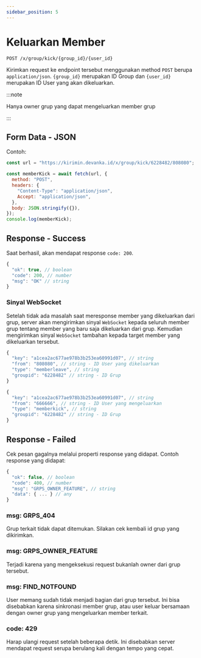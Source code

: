 ```yaml
---
sidebar_position: 5
---
```


# Keluarkan Member

```text title='HTTP(S)'
POST /x/group/kick/{group_id}/{user_id}
```

Kirimkan request ke endpoint tersebut menggunakan method `POST` berupa `application/json`. `{group_id}` merupakan ID Group dan `{user_id}` merupakan ID User yang akan dikeluarkan.

:::note

Hanya owner grup yang dapat mengeluarkan member grup

:::

## Form Data - JSON

Contoh:

```javascript
const url = "https://kirimin.devanka.id/x/group/kick/6228482/808080";

const memberKick = await fetch(url, {
  method: "POST",
  headers: {
    "Content-Type": "application/json",
    Accept: "application/json",
  },
  body: JSON.stringify({}),
});
console.log(memberKick);
```

## Response - Success

Saat berhasil, akan mendapat response `code: 200`.

```javascript
{
  "ok": true, // boolean
  "code": 200, // number
  "msg": "OK" // string
}
```

### Sinyal WebSocket

Setelah tidak ada masalah saat meresponse member yang dikeluarkan dari grup, server akan mengirimkan sinyal `WebSocket` kepada seluruh member grup tentang member yang baru saja dikeluarkan dari grup. Kemudian mengirimkan sinyal `WebSocket` tambahan kepada target member yang dikeluarkan tersebut.

```javascript title='Sinyal ke seluruh anggota grup'
{
  "key": "a1cea2ac677ae978b3b253ea60991d07", // string
  "from": "808080", // string - ID User yang dikeluarkan
  "type": "memberleave", // string
  "groupid": "6228482" // string - ID Grup
}
```

```javascript title='Sinyal ke user yang dikeluarkan'
{
  "key": "a1cea2ac677ae978b3b253ea60991d07", // string
  "from": "666666", // string - ID User yang mengeluarkan
  "type": "memberkick", // string
  "groupid": "6228482" // string - ID Grup
}
```

## Response - Failed

Cek pesan gagalnya melalui properti response yang didapat. Contoh response yang didapat:

```javascript
{
  "ok": false, // boolean
  "code": 400, // number
  "msg": "GRPS_OWNER_FEATURE", // string
  "data": { ... } // any
}
```

### msg: GRPS_404

Grup terkait tidak dapat ditemukan. Silakan cek kembali id grup yang dikirimkan.

### msg: GRPS_OWNER_FEATURE

Terjadi karena yang mengeksekusi request bukanlah owner dari grup tersebut.

### msg: FIND_NOTFOUND

User memang sudah tidak menjadi bagian dari grup tersebut. Ini bisa disebabkan karena sinkronasi member grup, atau user keluar bersamaan dengan owner grup yang mengeluarkan member terkait.

### code: 429

Harap ulangi request setelah beberapa detik. Ini disebabkan server mendapat request serupa berulang kali dengan tempo yang cepat.
